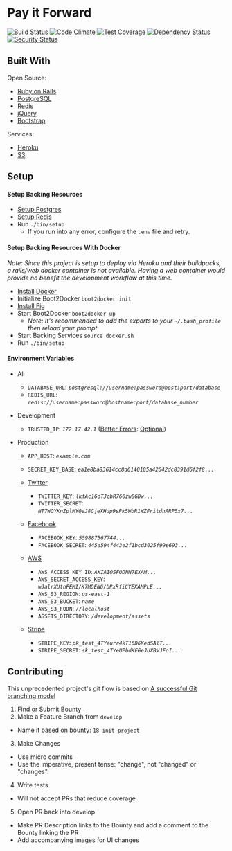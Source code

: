 # Pay it Forward
[![Build Status](http://img.shields.io/travis/asm-products/pay-it-forward/develop.svg)](//travis-ci.org/asm-products/pay-it-forward)
[![Code Climate](http://img.shields.io/codeclimate/github/asm-products/pay-it-forward.svg)](//codeclimate.com/github/asm-products/pay-it-forward)
[![Test Coverage](https://img.shields.io/codeclimate/coverage/github/asm-products/pay-it-forward.svg)](https://codeclimate.com/github/asm-products/pay-it-forward)
[![Dependency Status](http://img.shields.io/gemnasium/asm-products/pay-it-forward.svg)](//gemnasium.com/asm-products/pay-it-forward)
[![Security Status](http://hakiri.io/github/asm-products/pay-it-forward/develop.svg)](//hakiri.io/github/asm-products/pay-it-forward/develop)

## Built With
Open Source:
- [Ruby on Rails](//github.com/rails/rails)
- [PostgreSQL](//www.postgresql.org/)
- [Redis](//redis.io/)
- [jQuery](//jquery.com/)
- [Bootstrap](//github.com/twbs/bootstrap)

Services:
- [Heroku](//www.heroku.com/)
- [S3](//aws.amazon.com/s3/)

## Setup
#### Setup Backing Resources
- [Setup Postgres](//wiki.postgresql.org/wiki/Detailed_installation_guides)
- [Setup Redis](//http://redis.io/topics/quickstart)
- Run `./bin/setup`
  - If you run into any error, configure the `.env` file and retry.

#### Setup Backing Resources With Docker
_Note: Since this project is setup to deploy via Heroku and their buildpacks, a rails/web docker container is not available. Having a web container would provide no benefit the development workflow at this time._
- [Install Docker](https://docs.docker.com/installation/mac/)
- Initialize Boot2Docker `boot2docker init`
- [Install Fig](http://www.fig.sh/install.html)
- Start Boot2Docker `boot2docker up`
  - _Note: It's recommended to add the exports to your `~/.bash_profile` then reload your prompt_
- Start Backing Services `source docker.sh`
- Run `./bin/setup`

#### Environment Variables
- All
  - `DATABASE_URL`: _`postgresql://username:password@host:port/database`_
  - `REDIS_URL`: _`redis://username:password@hostname:port/database_number`_

- Development
  - `TRUSTED_IP`: _`172.17.42.1`_ ([Better Errors](//github.com/charliesome/better_errors): [Optional](//github.com/charliesome/better_errors#security))

- Production
  - `APP_HOST`: _`example.com`_
  - `SECRET_KEY_BASE`: _`ea1e8ba83614cc8d6140105a42642dc8391d6f2f8...`_

  - [Twitter](//apps.twitter.com/)
    - `TWITTER_KEY`: _`lkfAc16oTJcbR766zw8GDw...`_
    - `TWITTER_SECRET`: _`NT7WOYKnZplMYQeJ8GjeXHup9sPk5WbR1WZFritdnARP5x7...`_

  - [Facebook](//developers.facebook.com)
    - `FACEBOOK_KEY`: _`559887567744...`_
    - `FACEBOOK_SECRET`: _`445a594f443e2f1bcd3025f99e693...`_

  - [AWS](//aws.amazon.com/)
    - `AWS_ACCESS_KEY_ID`: _`AKIAIOSFODNN7EXAM...`_
    - `AWS_SECRET_ACCESS_KEY`: _`wJalrXUtnFEMI/K7MDENG/bPxRfiCYEXAMPLE...`_
    - `AWS_S3_REGION`: _`us-east-1`_
    - `AWS_S3_BUCKET`: _`name`_
    - `AWS_S3_FQDN`: _`//localhost`_
    - `ASSETS_DIRECTORY`: _`/development/assets`_

  - [Stripe](//stripe.com/)
    - `STRIPE_KEY`: _`pk_test_4TYeurr4kT16D6KedSAlT...`_
    - `STRIPE_SECRET`: _`sk_test_4TYeUPbdKFGeJUXBVJFoI...`_

## Contributing
This unprecedented project's git flow is based on [A successful Git branching model](http://nvie.com/posts/a-successful-git-branching-model/)

1. Find or Submit Bounty
2. Make a Feature Branch from `develop`
  - Name it based on bounty: `18-init-project`
3. Make Changes
  - Use micro commits
  - Use the imperative, present tense: "change", not "changed" or "changes".
4. Write tests
  - Will not accept PRs that reduce coverage
5. Open PR back into develop
  - Make PR Description links to the Bounty and add a comment to the Bounty linking the PR
  - Add accompanying images for UI changes
